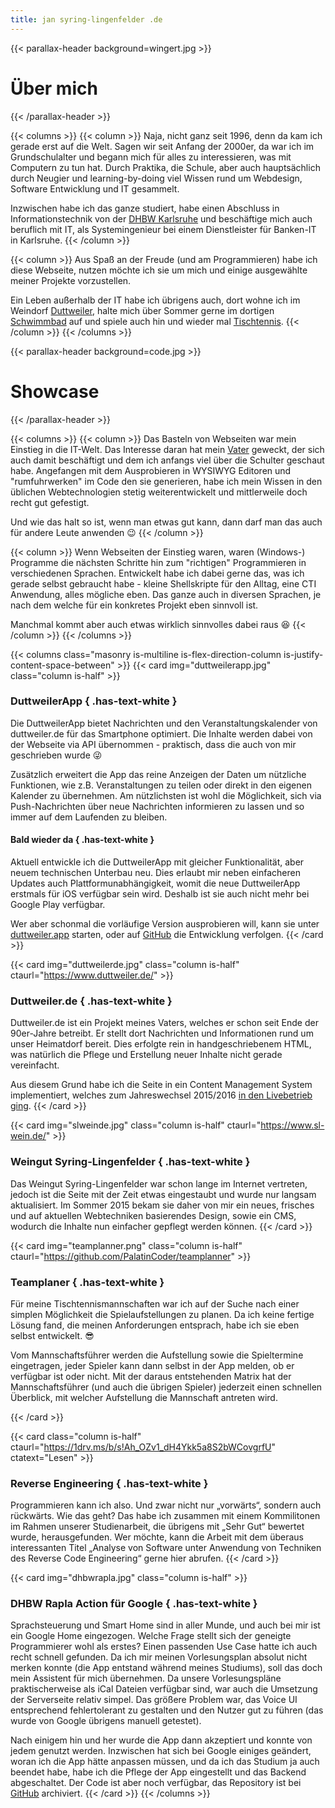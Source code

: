 ```yaml
---
title: jan syring-lingenfelder .de
---
```


{{< parallax-header background=wingert.jpg >}}
# Über mich
{{< /parallax-header >}}

{{< columns >}}
{{< column >}}
Naja, nicht ganz seit 1996, denn da kam ich gerade erst auf die Welt.
Sagen wir seit Anfang der 2000er, da war ich im Grundschulalter und begann mich für alles zu interessieren, was mit Computern zu tun hat.
Durch Praktika, die Schule, aber auch hauptsächlich durch Neugier und learning-by-doing viel Wissen rund um Webdesign, Software Entwicklung und IT gesammelt.

Inzwischen habe ich das ganze studiert, habe einen Abschluss in Informationstechnik von der [DHBW Karlsruhe](https://karlsruhe.dhbw.de)  und beschäftige mich auch beruflich mit IT, als Systemingenieur bei einem Dienstleister für Banken-IT in Karlsruhe.
{{< /column >}}

{{< column >}}
Aus Spaß an der Freude (und am Programmieren) habe ich diese Webseite, nutzen möchte ich sie um mich und einige ausgewählte meiner Projekte vorzustellen.

Ein Leben außerhalb der IT habe ich übrigens auch, dort wohne ich im Weindorf [Duttweiler](https://www.duttweiler.de/), halte mich über Sommer gerne im dortigen [Schwimmbad](https://www.schwimmbad-duttweiler.de/) auf und spiele auch hin und wieder mal [Tischtennis](https://www.vfl-duttweiler.de/vfl-tt.htm).
{{< /column >}}
{{< /columns >}}


{{< parallax-header background=code.jpg >}}
# Showcase
{{< /parallax-header >}}

{{< columns >}}
{{< column >}}
Das Basteln von Webseiten war mein Einstieg in die IT-Welt.
Das Interesse daran hat mein [Vater](https://www.g-sl.de) geweckt, der sich auch damit beschäftigt und dem ich anfangs viel über die Schulter geschaut habe.
Angefangen mit dem Ausprobieren in WYSIWYG Editoren und "rumfuhrwerken" im Code den sie generieren, habe ich mein Wissen in den üblichen Webtechnologien stetig weiterentwickelt und mittlerweile doch recht gut gefestigt.

Und wie das halt so ist, wenn man etwas gut kann, dann darf man das auch für andere Leute anwenden :wink:
{{< /column >}}

{{< column >}}
Wenn Webseiten der Einstieg waren, waren (Windows-) Programme die nächsten Schritte hin zum "richtigen" Programmieren in verschiedenen Sprachen. Entwickelt habe ich dabei gerne das, was ich gerade selbst gebraucht habe - kleine Shellskripte für den Alltag, eine CTI Anwendung, alles mögliche eben. Das ganze auch in diversen Sprachen, je nach dem welche für ein konkretes Projekt eben sinnvoll ist.

Manchmal kommt aber auch etwas wirklich sinnvolles dabei raus :laughing:
{{< /column >}}
{{< /columns >}}

{{< columns class="masonry is-multiline is-flex-direction-column is-justify-content-space-between" >}}
{{< card img="duttweilerapp.jpg" class="column is-half" >}}
### DuttweilerApp { .has-text-white }
Die DuttweilerApp bietet Nachrichten und den Veranstaltungskalender von duttweiler.de für das Smartphone optimiert.
Die Inhalte werden dabei von der Webseite via API übernommen - praktisch, dass die auch von mir geschrieben wurde :stuck_out_tongue_winking_eye:

Zusätzlich erweitert die App das reine Anzeigen der Daten um nützliche Funktionen, wie z.B. Veranstaltungen zu teilen oder direkt in den eigenen Kalender zu übernehmen.
Am nützlichsten ist wohl die Möglichkeit, sich via Push-Nachrichten über neue Nachrichten informieren zu lassen und so immer auf dem Laufenden zu bleiben.

#### Bald wieder da { .has-text-white }
Aktuell entwickle ich die DuttweilerApp mit gleicher Funktionalität, aber neuem technischen Unterbau neu.
Dies erlaubt mir neben einfacheren Updates auch Plattformunabhängigkeit, womit die neue DuttweilerApp erstmals für iOS verfügbar sein wird.
Deshalb ist sie auch nicht mehr bei Google Play verfügbar.

Wer aber schonmal die vorläufige Version ausprobieren will, kann sie unter [duttweiler.app](https://duttweiler.app) starten, oder auf [GitHub](https://github.com/PalatinCoder/DuttweilerApp) die Entwicklung verfolgen.
{{< /card >}}

{{< card img="duttweilerde.jpg" class="column is-half" ctaurl="https://www.duttweiler.de/" >}}
### Duttweiler.de { .has-text-white }
Duttweiler.de ist ein Projekt meines Vaters, welches er schon seit Ende der 90er-Jahre betreibt.
Er stellt dort Nachrichten und Informationen rund um unser Heimatdorf bereit.
Dies erfolgte rein in handgeschriebenem HTML, was natürlich die Pflege und Erstellung neuer Inhalte nicht gerade vereinfacht.

Aus diesem Grund habe ich die Seite in ein Content Management System implementiert, welches zum Jahreswechsel 2015/2016 [in den Livebetrieb ging](https://www.duttweiler.de/a-bis-z/c/chronik/2016/quantensprung-fur-duttweiler-de.html).
{{< /card >}}

{{< card img="slweinde.jpg" class="column is-half" ctaurl="https://www.sl-wein.de/" >}}
### Weingut Syring-Lingenfelder { .has-text-white }
Das Weingut Syring-Lingenfelder war schon lange im Internet vertreten, jedoch ist die Seite mit der Zeit etwas eingestaubt und wurde nur langsam aktualisiert.
Im Sommer 2015 bekam sie daher von mir ein neues, frisches und auf aktuellen Webtechniken basierendes Design, sowie ein CMS, wodurch die Inhalte nun einfacher gepflegt werden können.
{{< /card >}}

{{< card img="teamplanner.png" class="column is-half" ctaurl="https://github.com/PalatinCoder/teamplanner" >}}
### Teamplaner { .has-text-white }
Für meine Tischtennismannschaften war ich auf der Suche nach einer simplen Möglichkeit die Spielaufstellungen zu planen.
Da ich keine fertige Lösung fand, die meinen Anforderungen entsprach, habe ich sie eben selbst entwickelt. :sunglasses:

Vom Mannschaftsführer werden die Aufstellung sowie die Spieltermine eingetragen, jeder Spieler kann dann selbst in der App melden, ob er verfügbar ist oder nicht.
Mit der daraus entstehenden Matrix hat der Mannschaftsführer (und auch die übrigen Spieler) jederzeit einen schnellen Überblick, mit welcher Aufstellung die Mannschaft antreten wird.

{{< /card >}}

{{< card class="column is-half" ctaurl="https://1drv.ms/b/s!Ah_OZv1_dH4Ykk5a8S2bWCovgrfU" ctatext="Lesen" >}}
### Reverse Engineering { .has-text-white }
Programmieren kann ich also.
Und zwar nicht nur „vorwärts“, sondern auch rückwärts.
Wie das geht? Das habe ich zusammen mit einem Kommilitonen im Rahmen unserer Studienarbeit, die übrigens mit „Sehr Gut“ bewertet wurde, herausgefunden.
Wer möchte, kann die Arbeit mit dem überaus interessanten Titel „Analyse von Software unter Anwendung von Techniken des Reverse Code Engineering“ gerne hier abrufen.
{{< /card >}}


{{< card img="dhbwrapla.jpg" class="column is-half" >}}
### DHBW Rapla Action für Google { .has-text-white }
Sprachsteuerung und Smart Home sind in aller Munde, und auch bei mir ist ein Google Home eingezogen.
Welche Frage stellt sich der geneigte Programmierer wohl als erstes? Einen passenden Use Case hatte ich auch recht schnell gefunden.
Da ich mir meinen Vorlesungsplan absolut nicht merken konnte (die App entstand während meines Studiums), soll das doch mein Assistent für mich übernehmen.
Da unsere Vorlesungspläne praktischerweise als iCal Dateien verfügbar sind, war auch die Umsetzung der Serverseite relativ simpel.
Das größere Problem war, das Voice UI entsprechend fehlertolerant zu gestalten und den Nutzer gut zu führen (das wurde von Google übrigens manuell getestet).

Nach einigem hin und her wurde die App dann akzeptiert und konnte von jedem genutzt werden.
Inzwischen hat sich bei Google einiges geändert, woran ich die App hätte anpassen müssen, und da ich das Studium ja auch beendet habe, habe ich die Pflege der App eingestellt und das Backend abgeschaltet.
Der Code ist aber noch verfügbar, das Repository ist bei [GitHub](https://github.com/PalatinCoder/DHBWRapla-action) archiviert.
{{< /card >}}
{{< /columns >}}
